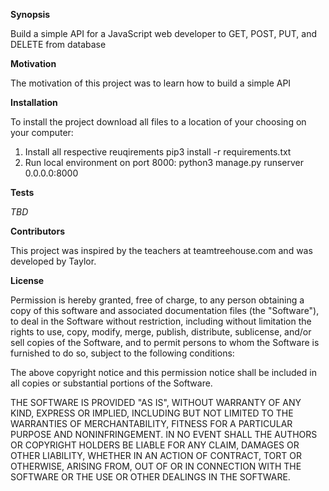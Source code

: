 **Synopsis** 

Build a simple API for a JavaScript web developer to GET, POST, PUT, and DELETE from database

**Motivation**

The motivation of this project was to learn how to build a simple API

**Installation**

To install the project download all files to a location of your choosing on your computer:

1) Install all respective reuqirements pip3 install -r requirements.txt
2) Run local environment on port 8000: python3 manage.py runserver 0.0.0.0:8000

**Tests**

_TBD_

**Contributors**

This project was inspired by the teachers at teamtreehouse.com and was developed by Taylor.

**License**

Permission is hereby granted, free of charge, to any person obtaining a copy of this software and associated documentation files (the "Software"), to deal in the Software without restriction, including without limitation the rights to use, copy, modify, merge, publish, distribute, sublicense, and/or sell copies of the Software, and to permit persons to whom the Software is furnished to do so, subject to the following conditions:

The above copyright notice and this permission notice shall be included in all copies or substantial portions of the Software.

THE SOFTWARE IS PROVIDED "AS IS", WITHOUT WARRANTY OF ANY KIND, EXPRESS OR IMPLIED, INCLUDING BUT NOT LIMITED TO THE WARRANTIES OF MERCHANTABILITY, FITNESS FOR A PARTICULAR PURPOSE AND NONINFRINGEMENT. IN NO EVENT SHALL THE AUTHORS OR COPYRIGHT HOLDERS BE LIABLE FOR ANY CLAIM, DAMAGES OR OTHER LIABILITY, WHETHER IN AN ACTION OF CONTRACT, TORT OR OTHERWISE, ARISING FROM, OUT OF OR IN CONNECTION WITH THE SOFTWARE OR THE USE OR OTHER DEALINGS IN THE SOFTWARE.